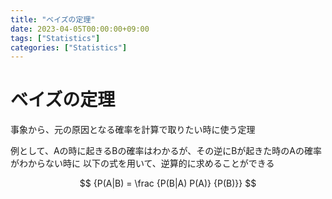 ```yaml
---
title: "ベイズの定理"
date: 2023-04-05T00:00:00+09:00
tags: ["Statistics"]
categories: ["Statistics"]
---
```

# ベイズの定理

事象から、元の原因となる確率を計算で取りたい時に使う定理

例として、Aの時に起きるBの確率はわかるが、その逆にBが起きた時のAの確率がわからない時に
以下の式を用いて、逆算的に求めることができる

$$
{P(A|B) = \frac {P(B|A) P(A)} {P(B)}}
$$